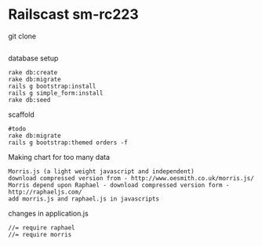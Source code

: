 Railscast sm-rc223
===================


git clone
```

```
database setup
```
rake db:create
rake db:migrate
rails g bootstrap:install
rails g simple_form:install
rake db:seed
```
scaffold
```
#todo
rake db:migrate
rails g bootstrap:themed orders -f
````
Making chart for too many data
```
Morris.js (a light weight javascript and independent)
download compressed version from - http://www.oesmith.co.uk/morris.js/
Morris depend upon Raphael - download compressed version form - http://raphaeljs.com/
add morris.js and raphael.js in javascripts
```
changes in application.js
```
//= require raphael
//= require morris
```
